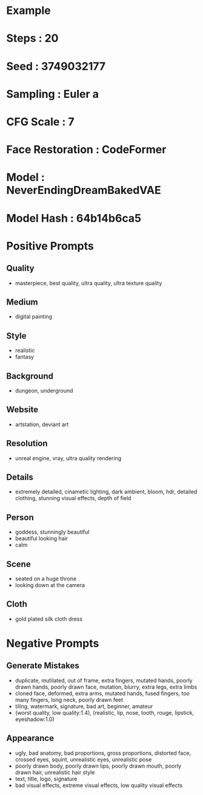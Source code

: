 # Example
# Steps             : 20
# Seed              : 3749032177
# Sampling          : Euler a
# CFG Scale         : 7
# Face Restoration  : CodeFormer
# Model             : NeverEndingDreamBakedVAE
# Model Hash        : 64b14b6ca5
# Positive Prompts

## Quality
- masterpiece, best quality, ultra quality, ultra texture quality
  
## Medium
- digital painting

## Style
- realistic
- fantasy

## Background
- dungeon, underground

## Website
- artstation, deviant art
  
## Resolution
- unreal engine, vray, ultra quality rendering
  
## Details
- extremely detailed, cinametic lighting, dark ambient, bloom, hdr, detailed clothing, stunning visual effects, depth of field
  
## Person
- goddess, stunningly beautiful
- beautiful looking hair
- calm

## Scene
- seated on a huge throne
- looking down at the camera
  
## Cloth
- gold plated silk cloth dress

# Negative Prompts

## Generate Mistakes

- duplicate, mutilated, out of frame, extra fingers, mutated hands, poorly drawn hands, poorly drawn face, mutation, blurry, extra legs, extra limbs
- cloned face, deformed, extra arms, mutated hands, fused fingers, too many fingers, long neck, poorly drawn feet
- tiling, watermark, signature, bad art, beginner, amateur
- (worst quality, low quality:1.4), (realistic, lip, nose, tooth, rouge, lipstick, eyeshadow:1.0)

## Appearance

- ugly, bad anatomy, bad proportions, gross proportions, distorted face, crossed eyes, squint, unrealistic eyes, unrealistic pose
- poorly drawn body, poorly drawn lips, poorly drawn mouth, poorly drawn hair, unrealistic hair style
- text, title, logo, signature
- bad visual effects, extreme visual effects, low quality visual effects